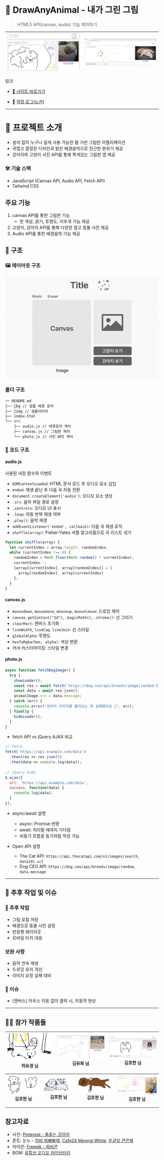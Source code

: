 # 🎨 DrawAnyAnimal - 내가 그린 그림
> HTML5 API(canvas, audio) 기능 제어하기

![강아지 구현 사진](./img/image-2.png) | ![강아지 구현 사진](./img/image.png)
--|--|

링크

- [🔗 사이트 바로가기](https://tony96kimsh.github.io/DrawAnyAnimal)  

- 📘 [작업 로그(노션)](https://stump-smartphone-024.notion.site/HTML-5-1d0f398452c380a4b80dfd5fe4baa91a?pvs=4)

---

# 📖 프로젝트 소개
- 설치 없이 누구나 쉽게 사용 가능한 웹 기반 그림판 어플리케이션
- 귀엽고 깔끔한 디자인과 밝은 배경음악으로 친근한 분위기 제공
- 강아지와 고양이 사진 API를 통해 특색있는 그림판 앱 제공

### 🛠 기술 스택
- JavaScript (Canvas API, Audio API, Fetch API)
- Tailwind CSS

## 주요 기능
1. canvas API를 통한 그림판 기능
   - 붓 색상, 굵기, 투명도, 지우개 기능 제공
2. 고양이, 강아지 API를 통해 다양한 참고 동물 사진 제공
3. Audio API를 통한 배경음악 기능 제공

## 🧱 구조

### 🖼 레이아웃 구조
![alt text](./img/image-1.png)

### 폴더 구조

```tree
── README.md
├── 📁bg // 샘플 배경 음악
├── 📁img // 샘플이미지
├── index.html
└── src
    ├── audio.js // 배경음악 제어
    ├── canvas.js // 그림판 제어
    └── photo.js // 사진 API 제어
```

### 📜 코드 구조

#### audio.js

사용된 내장 함수와 이벤트

- `DOMContentLoaded`: HTML 문서 로드 후 오디오 요소 삽입
- `ended`: 재생 끝난 후 다음 곡 자동 전환
- `document.createElement('audio')`: 오디오 요소 생성
- `.src`: 음악 파일 경로 설정
- `.controls`: 오디오 UI 표시
- `.loop`: 자동 반복 재생 여부
- `.play()`: 음악 재생
- `addEventListener('ended', callback)`: 다음 곡 재생 로직
- `shuffle(array)`: Fisher-Yates 셔플 알고리즘으로 곡 리스트 섞기

```js
function shuffle(array) {
  let currentIndex = array.length, randomIndex;
  while (currentIndex !== 0) {
    randomIndex = Math.floor(Math.random() * currentIndex);
    currentIndex--;
    [array[currentIndex], array[randomIndex]] = [
      array[randomIndex], array[currentIndex]
    ];
  }
}
```

#### canvas.js

- `mousedown`, `mousemove`, `mouseup`, `mouseleave`: 드로잉 제어
- `canvas.getContext("2d")`, `.beginPath()`, `.stroke()`: 선 그리기
- `clearRect`: 캔버스 초기화
- `lineWidth`, `lineCap`, `lineJoin`: 선 스타일
- `globalAlpha`: 투명도
- `hexToRgba(hex, alpha)`: 색상 변환
- 커서 커스터마이징: 스타일 변경

#### photo.js

```js
async function fetchDogImage() {
  try {
    showLoader();
    const res = await fetch('https://dog.ceo/api/breeds/image/random');
    const data = await res.json();
    animalImage.src = data.message;
  } catch (err) {
    console.error("강아지 이미지를 불러오는 데 실패했어요 🐶", err);
  } finally {
    hideLoader();
  }
}
```

- fetch API vs jQuery AJAX 비교

```js
// fetch
fetch('https://api.example.com/data')
  .then(res => res.json())
  .then(data => console.log(data));

// jQuery AJAX
$.ajax({
  url: 'https://api.example.com/data',
  success: function(data) {
    console.log(data);
  }
});
```

- async/await 설명
  - async: Promise 반환
  - await: 처리될 때까지 기다림
  - 비동기 흐름을 동기처럼 작성 가능

- Open API 설명
  - The Cat API: `https://api.thecatapi.com/v1/images/search`, `data[0].url`
  - Dog CEO API: `https://dog.ceo/api/breeds/image/random`, `data.message`

---

## 🔧 추후 작업 및 이슈

### 📝 추후 작업
- 그림 로컬 저장
- 배경으로 동물 사진 설정
- 반응형 레이아웃
- 모바일 터치 대응

### 보완 사항
- 음악 연속 재생
- 드로잉 유지 개선
- 이미지 요청 실패 대비

### 🐞 이슈
- [캔버스] 마우스 이동 없이 클릭 시, 미동작 현상

---

## 🧑‍🎨 참가 작품들
![참가작품](./img/arts/5.png) 허유경 님|![참가작품](./img/arts/3.png) 김유화 님|![참가작품](./img/arts/2.png) 김호현 님 |
--|--|--|

![참가작품](./img/arts/4.png) 김호현 님|![참가작품](./img/arts/6.png) 김호현 님|![참가작품](./img/arts/7.png) 김호현 님|![참가작품](./img/arts/1.png) 김호현 님|
--|--|--|--|

---

## 참고자료

- 사진: [Pinterest - 춤추는 강아지](https://kr.pinterest.com/pin/20195898325337996/)
- 폰트: 눈누 - [어비 찌빠빠체](https://noonnu.cc/font_page/160), [Cafe24 Meongi White](https://noonnu.cc/font_page/1403), [온글잎 콘콘체](https://noonnu.cc/font_page/1546)
- 아이콘: [Freepik - 파비콘](https://www.freepik.com/icon/sketchbook_6994399)
- BGM: [유튜브 오디오 라이브러리](https://studio.youtube.com/channel/UCo3j6bBQz09Hy7eNkARd3yg/music)
